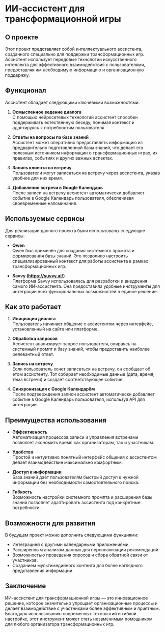 # ИИ-ассистент для трансформационной игры

## О проекте

Этот проект представляет собой интеллектуального ассистента, созданного специально для поддержки трансформационных игр. Ассистент использует передовые технологии искусственного интеллекта для эффективного взаимодействия с пользователями, предоставляя им необходимую информацию и организационную поддержку.

## Функционал

Ассистент обладает следующими ключевыми возможностями:

1. **Осмысленное ведение диалога**  
   С помощью нейросетевых технологий ассистент способен поддерживать естественную беседу, понимая контекст и адаптируясь к потребностям пользователя.

2. **Ответы на вопросы по базе знаний**  
   Ассистент может оперативно предоставлять информацию из предварительно подготовленной базы знаний, что делает его полезным источником информации о трансформационных играх, их правилах, событиях и других важных аспектах.

3. **Запись клиента на встречу**  
   Пользователи могут записаться на встречу через ассистента, указав удобное для них время.

4. **Добавление встречи в Google Календарь**  
   После записи на встречу ассистент автоматически добавляет событие в Google Календарь пользователя, обеспечивая своевременные напоминания.

## Используемые сервисы

Для реализации данного проекта были использованы следующие сервисы:

- **Qwen**  
  Qwen был применён для создания системного промпта и формирования базы знаний. Это позволило настроить специализированный контекст для работы ассистента в рамках трансформационных игр.

- **Savvy (https://suvvy.ai/)**  
  Платформа Savvy использовалась для разработки и внедрения самого ИИ-ассистента. Она предоставила удобные инструменты для интеграции всех функциональных возможностей в единое решение.

## Как это работает

1. **Инициация диалога**  
   Пользователь начинает общение с ассистентом через интерфейс, установленный на сайте или платформе.

2. **Обработка запросов**  
   Ассистент анализирует запрос пользователя, опираясь на системный промпт и базу знаний, чтобы предоставить наиболее релевантный ответ.

3. **Запись на встречу**  
   Если пользователь хочет записаться на встречу, он сообщает об этом ассистенту. Тот собирает необходимые данные (дата, время, тема встречи) и создаёт соответствующее событие.

4. **Синхронизация с Google Календарём**  
   После подтверждения записи ассистент автоматически добавляет событие в Google Календарь пользователя, используя API для интеграции.

## Преимущества использования

- **Эффективность**  
  Автоматизация процессов записи и управления встречами позволяет экономить время как организаторам, так и участникам.

- **Удобство**  
  Простой и интуитивно понятный интерфейс общения с ассистентом делает взаимодействие максимально комфортным.

- **Доступ к информации**  
  База знаний даёт пользователям быстрый доступ к нужной информации без необходимости самостоятельного поиска.

- **Гибкость**  
  Возможность настройки системного промпта и расширения базы знаний позволяет адаптировать ассистента под конкретные потребности.

## Возможности для развития

В будущем проект можно дополнить следующими функциями:

- Интеграцией с другими календарными приложениями.
- Расширенным анализом данных для персонализации рекомендаций.
- Возможностью проведения опросов и сбора обратной связи от участников.
- Созданием мультимедийного контента для более наглядного представления информации.

## Заключение

ИИ-ассистент для трансформационной игры — это инновационное решение, которое значительно упрощает организационные процессы и делает взаимодействие с участниками более эффективным и приятным. Благодаря использованию современных технологий и гибкой настройке, этот инструмент может стать незаменимым помощником для любого организатора трансформационных игр.
